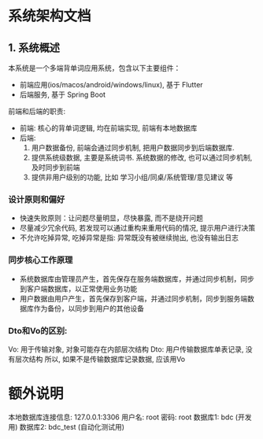 # 系统架构文档

## 1. 系统概述

本系统是一个多端背单词应用系统，包含以下主要组件：
- 前端应用(ios/macos/android/windows/linux), 基于 Flutter
- 后端服务, 基于 Spring Boot

前端和后端的职责:
- 前端: 核心的背单词逻辑, 均在前端实现, 前端有本地数据库
- 后端: 
  1. 用户数据备份, 前端会通过同步机制, 把用户数据同步到后端数据库.
  2. 提供系统级数据, 主要是系统词书. 系统数据的修改, 也可以通过同步机制, 及时同步到前端
  3. 提供非用户级别的功能, 比如 学习小组/同桌/系统管理/意见建议 等


### 设计原则和偏好
- 快速失败原则：让问题尽量明显，尽快暴露, 而不是绕开问题
- 尽量减少冗余代码, 若发现可以通过重构来重用代码的情况, 提示用户进行决策
- 不允许吃掉异常, 吃掉异常是指: 异常既没有被继续抛出, 也没有输出日志

### 同步核心工作原理
- 系统数据库由管理员产生，首先保存在服务端数据库，并通过同步机制，同步到客户端数据库，以正常使用业务功能
- 用户数据由用户产生，首先保存到客户端，并通过同步机制，同步到服务端数据库作为备份，以同步到用户的其他设备

### Dto和Vo的区别:
Vo: 用于传输对象, 对象可能存在内部层次结构
Dto: 用户传输数据库单表记录, 没有层次结构 
所以, 如果不是传输数据库记录数据, 应该用Vo

# 额外说明
本地数据库连接信息:
127.0.0.1:3306
用户名: root 
密码: root
数据库1: bdc (开发用)
数据库2: bdc_test (自动化测试用)



